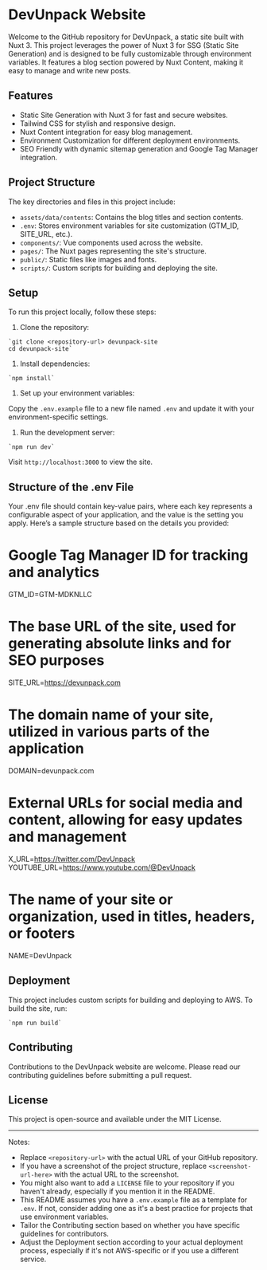 DevUnpack Website
=================

Welcome to the GitHub repository for DevUnpack, a static site built with Nuxt 3. This project leverages the power of Nuxt 3 for SSG (Static Site Generation) and is designed to be fully customizable through environment variables. It features a blog section powered by Nuxt Content, making it easy to manage and write new posts.

Features
--------

-   Static Site Generation with Nuxt 3 for fast and secure websites.
-   Tailwind CSS for stylish and responsive design.
-   Nuxt Content integration for easy blog management.
-   Environment Customization for different deployment environments.
-   SEO Friendly with dynamic sitemap generation and Google Tag Manager integration.

Project Structure
-----------------

The key directories and files in this project include:

-   `assets/data/contents`: Contains the blog titles and section contents.
-   `.env`: Stores environment variables for site customization (GTM_ID, SITE_URL, etc.).
-   `components/`: Vue components used across the website.
-   `pages/`: The Nuxt pages representing the site's structure.
-   `public/`: Static files like images and fonts.
-   `scripts/`: Custom scripts for building and deploying the site.

<!-- Replace <screenshot-url-here> with the actual URL to the screenshot -->

Setup
-----

To run this project locally, follow these steps:

1.  Clone the repository:


```
`git clone <repository-url> devunpack-site
cd devunpack-site`
```

1.  Install dependencies:


```
`npm install`
```

1.  Set up your environment variables:

Copy the `.env.example` file to a new file named `.env` and update it with your environment-specific settings.

1.  Run the development server:


```
`npm run dev`
```

Visit `http://localhost:3000` to view the site.

## Structure of the .env File
Your .env file should contain key-value pairs, where each key represents a configurable aspect of your application, and the value is the setting you apply. Here’s a sample structure based on the details you provided:

# Google Tag Manager ID for tracking and analytics
GTM_ID=GTM-MDKNLLC

# The base URL of the site, used for generating absolute links and for SEO purposes
SITE_URL=https://devunpack.com

# The domain name of your site, utilized in various parts of the application
DOMAIN=devunpack.com

# External URLs for social media and content, allowing for easy updates and management
X_URL=https://twitter.com/DevUnpack
YOUTUBE_URL=https://www.youtube.com/@DevUnpack

# The name of your site or organization, used in titles, headers, or footers
NAME=DevUnpack


Deployment
----------

This project includes custom scripts for building and deploying to AWS. To build the site, run:


```
`npm run build`
```
 
Contributing
------------

Contributions to the DevUnpack website are welcome. Please read our contributing guidelines before submitting a pull request.

License
-------

This project is open-source and available under the MIT License.

* * * * *

Notes:

-   Replace `<repository-url>` with the actual URL of your GitHub repository.
-   If you have a screenshot of the project structure, replace `<screenshot-url-here>` with the actual URL to the screenshot.
-   You might also want to add a `LICENSE` file to your repository if you haven't already, especially if you mention it in the README.
-   This README assumes you have a `.env.example` file as a template for `.env`. If not, consider adding one as it's a best practice for projects that use environment variables.
-   Tailor the Contributing section based on whether you have specific guidelines for contributors.
-   Adjust the Deployment section according to your actual deployment process, especially if it's not AWS-specific or if you use a different service.